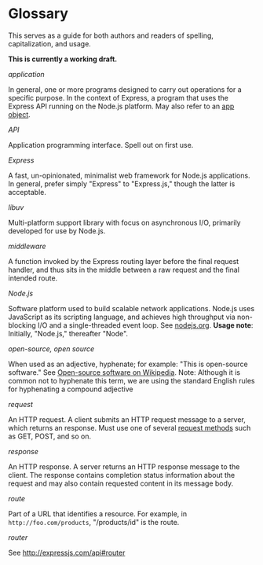# Glossary

This serves as a guide for both authors and readers of spelling, capitalization, and usage.

**This is currently a working draft.**

*application*

In general, one or more programs designed to carry out operations for a specific purpose.  In the context of Express, a program that uses the Express API running on the Node.js platform.  May also refer to an [app object](http://expressjs.com/api#express).

*API*

Application programming interface.  Spell out on first use.

*Express*

A fast, un-opinionated, minimalist web framework for Node.js applications.  In general, prefer simply "Express" to "Express.js," though the latter is acceptable.

*libuv*

Multi-platform support library with focus on asynchronous I/O, primarily developed for use by Node.js.

*middleware*

A function invoked by the Express routing layer before the final request handler, and thus sits in the middle between a raw request and the final intended route.

*Node.js*

Software platform used to build scalable network applications. Node.js uses JavaScript as its scripting language, and achieves high throughput via non-blocking I/O and a single-threaded event loop.  See [nodejs.org](http://nodejs.org/). **Usage note**: Initially, "Node.js," thereafter "Node".

*open-source, open source*

When used as an adjective, hyphenate; for example: "This is open-source software." See [Open-source software on Wikipedia](http://en.wikipedia.org/wiki/Open-source_software). Note: Although it is common not to hyphenate this term, we are using the standard English rules for hyphenating a compound adjective

*request*

An HTTP request.  A client submits an HTTP request message to a server, which returns an response.  Must use one of several [request methods](https://en.wikipedia.org/wiki/Hypertext_Transfer_Protocol#Request_methods) such as GET, POST, and so on.

*response*

An HTTP response. A server returns an HTTP response message to the client. The response contains completion status information about the request and may also contain requested content in its message body.

*route*

Part of a URL that identifies a resource.  For example, in `http://foo.com/products`, "/products/id" is the route.

*router*

See http://expressjs.com/api#router
